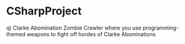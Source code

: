 # CSharpProject

q) Clarke Abomination Zombie Crawler where you use programming-themed weapons to fight off hordes of Clarke Abominations
